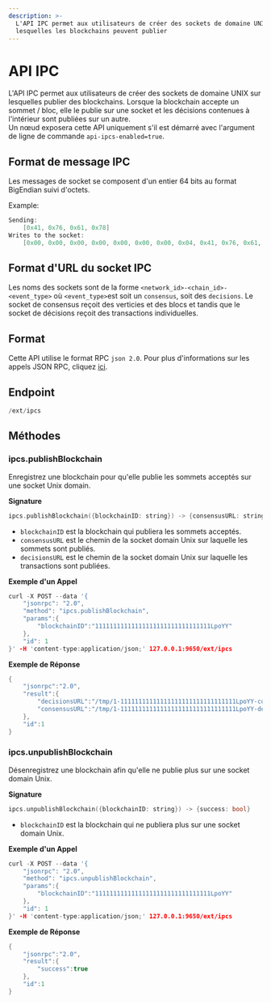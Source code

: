 ```yaml
---
description: >-
  L'API IPC permet aux utilisateurs de créer des sockets de domaine UNIX sur
  lesquelles les blockchains peuvent publier
---
```


# API IPC

L'API IPC permet aux utilisateurs de créer des sockets de domaine UNIX sur lesquelles publier des blockchains. Lorsque la blockchain accepte un sommet / bloc, elle le publie sur une socket et les décisions contenues à l'intérieur sont publiées sur un autre.   
Un nœud exposera cette API uniquement s'il est démarré avec l'argument de ligne de commande `api-ipcs-enabled=true`.

## Format de message IPC

Les messages de socket se composent d'un entier 64 bits au format BigEndian suivi d'octets.

Example:

```cpp
Sending:
    [0x41, 0x76, 0x61, 0x78]
Writes to the socket:
    [0x00, 0x00, 0x00, 0x00, 0x00, 0x00, 0x00, 0x04, 0x41, 0x76, 0x61, 0x78]
```

## Format d'URL du socket IPC

Les noms des sockets sont de la forme  `<network_id>-<chain_id>-<event_type>`  où  `<event_type>`est soit un `consensus`, soit des `decisions`. Le socket de consensus reçoit des verticies et des blocs et tandis que le socket de décisions reçoit des transactions individuelles.

## Format

Cette API utilise le format RPC `json 2.0`. Pour plus d'informations sur les appels JSON RPC, cliquez [ici](emettre-des-appels-dapi.md).

## Endpoint

```cpp
/ext/ipcs
```

## Méthodes

### ipcs.publishBlockchain

Enregistrez une blockchain pour qu'elle publie les sommets acceptés sur une socket Unix domain.

**Signature**

```cpp
ipcs.publishBlockchain({blockchainID: string}) -> {consensusURL: string, decisionsURL: string}
```

* `blockchainID` est la blockchain qui publiera les sommets acceptés.
* `consensusURL` est le chemin de la socket domain Unix sur laquelle les sommets sont publiés.
* `decisionsURL` est le chemin de la socket domain Unix sur laquelle les transactions sont publiées.

**Exemple d'un Appel**

```cpp
curl -X POST --data '{
    "jsonrpc": "2.0",
    "method": "ipcs.publishBlockchain",
    "params":{
        "blockchainID":"11111111111111111111111111111111LpoYY"
    },
    "id": 1
}' -H 'content-type:application/json;' 127.0.0.1:9650/ext/ipcs
```

**Exemple de Réponse**

```cpp
{
    "jsonrpc":"2.0",
    "result":{
        "decisionsURL":"/tmp/1-11111111111111111111111111111111LpoYY-consensus",
        "consensusURL":"/tmp/1-11111111111111111111111111111111LpoYY-decisions"
    },
    "id":1
}
```

### ipcs.unpublishBlockchain

Désenregistrez une blockchain afin qu'elle ne publie plus sur une socket domain Unix.

**Signature**

```cpp
ipcs.unpublishBlockchain({blockchainID: string}) -> {success: bool}
```

* `blockchainID` est la blockchain qui ne publiera plus sur une socket domain Unix.

**Exemple d'un Appel**

```cpp
curl -X POST --data '{
    "jsonrpc": "2.0",
    "method": "ipcs.unpublishBlockchain",
    "params":{
        "blockchainID":"11111111111111111111111111111111LpoYY"
    },
    "id": 1
}' -H 'content-type:application/json;' 127.0.0.1:9650/ext/ipcs
```

**Exemple de Réponse**

```cpp
{
    "jsonrpc":"2.0",
    "result":{
        "success":true
    },
    "id":1
}
```

